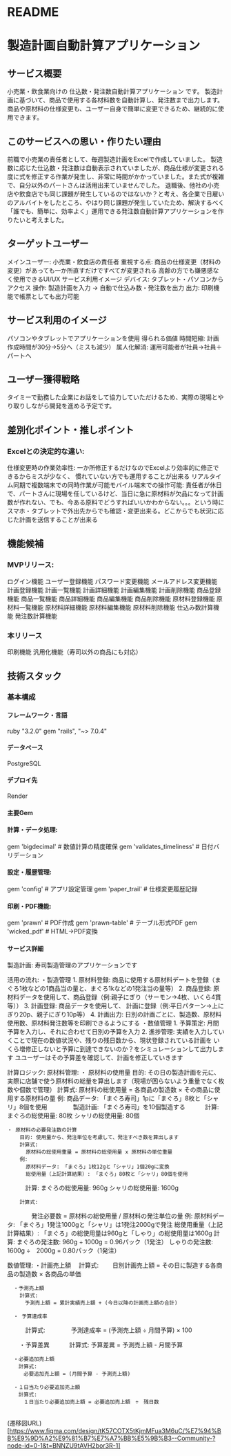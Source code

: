 # README
# 製造計画自動計算アプリケーション

## サービス概要
小売業・飲食業向けの 仕込数・発注数自動計算アプリケーション です。
製造計画に基づいて、商品で使用する各材料数を自動計算し、発注数まで出力します。
商品や原材料の仕様変更も、ユーザー自身で簡単に変更できるため、継続的に使用できます。

## このサービスへの思い・作りたい理由
前職で小売業の責任者として、毎週製造計画をExcelで作成していました。
製造数に応じた仕込数・発注数は自動表示されていましたが、商品仕様が変更される度に式を修正する作業が発生し、非常に時間がかかっていました。また式が複雑で、自分以外のパートさんは活用出来ていませんでした。
退職後、他社の小売店や飲食店でも同じ課題が発生しているのではないか？と考え、各企業で日雇いのアルバイトをしたところ、やはり同じ課題が発生していたため、解決するべく「誰でも、簡単に、効率よく」運用できる発注数自動計算アプリケーションを作りたいと考えました。

## ターゲットユーザー
メインユーザー: 小売業・飲食店の責任者
重視する点: 商品の仕様変更（材料の変更）があっても一か所直すだけですべてが変更される
高齢の方でも嫌悪感なく使用できるUI/UX
サービス利用イメージ
デバイス: タブレット・パソコンからアクセス
操作: 製造計画を入力 → 自動で仕込み数・発注数を出力
出力: 印刷機能で帳票としても出力可能

## サービス利用のイメージ
パソコンやタブレットでアプリケーションを使用
得られる価値
時間短縮: 計画作成時間が30分→5分へ（ミスも減少）
属人化解消: 運用可能者が社員→社員＋パートへ

## ユーザー獲得戦略
タイミーで勤務した企業にお話をして協力していただけるため、実際の現場とやり取りしながら開発を進める予定です。

## 差別化ポイント・推しポイント
### Excelとの決定的な違い:
仕様変更時の作業効率性:
一か所修正するだけなのでExcelより効率的に修正できるからミスが少なく、
慣れていない方でも運用することが出来る
リアルタイム同期で複数端末での同時作業が可能モバイル端末での操作可能:
責任者が休日で、パートさんに現場を任しているけど、当日に急に原材料が欠品になって計画数が作れない、でも、今ある原料でどうすればいいかわからない。。。という時にスマホ・タブレットで外出先からでも確認・変更出来る。どこからでも状況に応じた計画を送信することが出来る

## 機能候補
### MVPリリース:
ログイン機能
ユーザー登録機能
パスワード変更機能
メールアドレス変更機能
計画登録機能
計画一覧機能
計画詳細機能
計画編集機能
計画削除機能
商品登録機能
商品一覧機能
商品詳細機能
商品編集機能
商品削除機能
原材料登録機能
原材料一覧機能
原材料詳細機能
原材料編集機能
原材料削除機能
仕込み数計算機能
発注数計算機能
### 本リリース
印刷機能
汎用化機能（寿司以外の商品にも対応）

## 技術スタック
### 基本構成
#### フレームワーク・言語
ruby "3.2.0"
gem "rails", "~> 7.0.4"

#### データベース
PostgreSQL

#### デプロイ先
Render

#### 主要Gem
#### 計算・データ処理:
gem 'bigdecimal'              # 数値計算の精度確保
gem 'validates_timeliness'    # 日付バリデーション

#### 設定・履歴管理:
gem 'config'                  # アプリ設定管理
gem 'paper_trail'             # 仕様変更履歴記録

#### 印刷・PDF機能:
gem 'prawn'                   # PDF作成
gem 'prawn-table'             # テーブル形式PDF
gem 'wicked_pdf'              # HTML→PDF変換

#### サービス詳細
製造計画: 寿司製造管理のアプリケーションです

活用の流れ:
  ・製造管理
    1. 原材料登録: 商品に使用する原材料デートを登録（まぐろ1枚などの1商品当の量と、まぐろ1kなどの1発注当の量等）
    2. 商品登録: 原材料データを使用して、商品登録（例:親子にぎり（サーモン→4枚、いくら4貫等））
    3. 計画登録: 商品データを使用して、 計画に登録（例:平日パターン→上にぎり20p、親子にぎり10p等）
    4. 計画出力: 日別の計画ごとに、製造数、原材料使用数、原材料発注数等を印刷できるようにする
  ・数値管理
    1. 予算策定: 月間予算を入力し、それに合わせて日別の予算を入力
    2. 進捗管理: 実績を入力していくことで現在の数値状況や、残りの残日数から、現状登録されている計画を
                いくら増修正しないと予算に到達できないのか？をシミュレーションして出力します                                           ユユーザーはその予算差を確認して、計画を修正していきます

計算ロジック:
  原材料管理:
    ・ 原材料の使用量
      目的: その日の製造計画を元に、実際に店舗で使う原材料の総量を算出します（現場が困らないよう重量でなく枚数や個数で管理）
      計算式:
        原材料の総使用量 = 各商品の製造数 × その商品に使用する原材料の量
        例:
          商品データ: 「まぐろ寿司」1pに「まぐろ」8枚と「シャリ」8個を使用
  　　　　製造計画: 「まぐろ寿司」を10個製造する
  　　　計算:
          まぐろの総使用量: 80枚
          シャリの総使用量: 80個

    ・ 原材料の必要発注数の計算
        目的: 使用量から、発注単位を考慮して、発注すべき数を算出します
        計算式:
          原材料の総使用重量 = 原材料の総使用量 x 原材料の単位重量
        例:
          原材料データ: 「まぐろ」1枚12gと「シャリ」1個20gに変換
          総使用量（上記計算結果）: 「まぐろ」80枚と「シャリ」80個を使用
  　　　計算:
          まぐろの総使用量: 960g
          シャリの総使用量: 1600g

        計算式:
  　　　　発注必要数 = 原材料の総使用量 / 原材料の発注単位の量
        例:
          原材料データ: 「まぐろ」1発注1000gと「シャリ」は1発注2000gで発注
          総使用重量（上記計算結果）: 「まぐろ」の総使用量は960gと「しゃり」の総使用量は1600g
        計算:
          まぐろの発注数: 960g ÷ 1000g = 0.96パック（1発注）
          しゃりの発注数: 1600g ÷　2000g = 0.80パック（1発注）

  数値管理:
    ・計画売上額
      　計算式:
      　　日別計画売上額 = その日に製造する各商品の製造数 × 各商品の単価

      ・予測売上額
        計算式:
      　  予測売上額 = 累計実績売上額 + (今日以降の計画売上額の合計)

      ・ 予算達成率
  　　　計算式:
  　　　　予測達成率 = (予測売上額 ÷ 月間予算) × 100

  　　・予算差異
  　　　計算式:
        予算差異 = 予測売上額 - 月間予算

      ・必要追加売上額
      　計算式:
      　　必要追加売上額 = (月間予算 - 予測売上額)

      ・１日当たり必要追加売上額
      　計算式:
      　　１日当たり必要追加売上額 = 必要追加売上額　÷　残日数
      　　
  (遷移図URL)[https://www.figma.com/design/tK57COTX5tKjmMFua3M6uC/%E7%94%BB%E9%9D%A2%E9%81%B7%E7%A7%BB%E5%9B%B3--Community-?node-id=0-1&t=BNNZU9tAVH2bor3R-1]